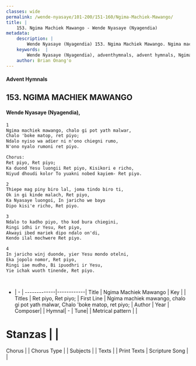 ```yaml
---
classes: wide
permalink: /wende-nyasaye/101-200/151-160/Ngima-Machiek-Mawango/
title: |
    153. Ngima Machiek Mawango - Wende Nyasaye (Nyagendia)
metadata:
    description: |
        Wende Nyasaye (Nyagendia) 153. Ngima Machiek Mawango. Ngima machiek mawango, chalo gi pot yath malwar,  Chalo 'boke matop, ret piyo; Ndalo nyiso wa adier ni n'ono chiegni rumo,  N'ono nyalo rumoni ret piyo.  Chorus: Ret piyo, Ret piyo;  Ka duond Yesu luongii Ret piyo, Kisikori e richo,  Niyud dhoudi kolor To yuakni nobed kayiem- Ret piyo.  
    keywords:  |
        Wende Nyasaye (Nyagendia), adventhymnals, advent hymnals, Ngima Machiek Mawango, Ngima machiek mawango, chalo gi pot yath malwar,  Chalo 'boke matop, ret piyo;. Ret piyo, Ret piyo; 
    author: Brian Onang'o
---
```


#### Advent Hymnals
## 153. NGIMA MACHIEK MAWANGO
####  Wende Nyasaye (Nyagendia),

```txt
1
Ngima machiek mawango, chalo gi pot yath malwar, 
Chalo 'boke matop, ret piyo;
Ndalo nyiso wa adier ni n'ono chiegni rumo, 
N'ono nyalo rumoni ret piyo.

Chorus:
Ret piyo, Ret piyo; 
Ka duond Yesu luongii Ret piyo, Kisikori e richo, 
Niyud dhoudi kolor To yuakni nobed kayiem- Ret piyo.

2
Thiepe mag piny biro lal, joma tindo biro ti, 
Ok in gi kinde malach, Ret piyo, 
Ka Nyasaye luongoi, In jaricho we bayo 
Dipo kisi'e richo, Ret piyo.

3
Ndalo to kadho piyo, tho kod bura chiegini, 
Ringi idhi ir Yesu, Ret piyo, 
Akwayi ibed mariek dipo ndalo on'di, 
Kendo ilal mochwere Ret piyo.

4
In jaricho winj duonde, yier Yesu mondo otelni, 
Eka jopolo nomor, Ret piyo, 
Ringi iae mudho, Bi ipuodhri ir Yesu,
Yie ichak wuoth tinende, Ret piyo.




```

- |   -  |
-------------|------------|
Title | Ngima Machiek Mawango |
Key |  |
Titles | Ret piyo, Ret piyo;  |
First Line | Ngima machiek mawango, chalo gi pot yath malwar,  Chalo 'boke matop, ret piyo; |
Author | 
Year | 
Composer| |
Hymnal|  - |
Tune|  |
Metrical pattern | |
# Stanzas |  |
Chorus |  |
Chorus Type |  |
Subjects | |
Texts |  |
Print Texts | 
Scripture Song |  |
    
